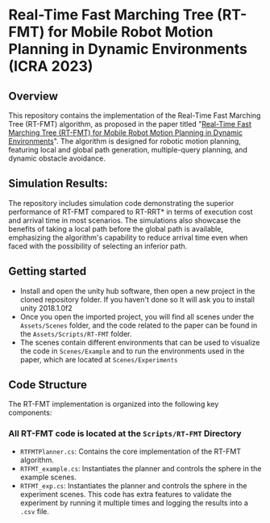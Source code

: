 # Real-Time Fast Marching Tree (RT-FMT) for Mobile Robot Motion Planning in Dynamic Environments (ICRA 2023)

## Overview
This repository contains the implementation of the Real-Time Fast Marching Tree (RT-FMT) algorithm, as proposed in the paper titled "[Real-Time Fast Marching Tree (RT-FMT) for Mobile Robot Motion Planning in Dynamic Environments](https://ieeexplore.ieee.org/document/10160595)". The algorithm is designed for robotic motion planning, featuring local and global path generation, multiple-query planning, and dynamic obstacle avoidance. 

## Simulation Results:
The repository includes simulation code demonstrating the superior performance of RT-FMT compared to RT-RRT* in terms of execution cost and arrival time in most scenarios. The simulations also showcase the benefits of taking a local path before the global path is available, emphasizing the algorithm's capability to reduce arrival time even when faced with the possibility of selecting an inferior path.

## Getting started
- Install and open the unity hub software, then open a new project in the cloned repository folder. If you haven't done so It will ask you to install unity 2018.1.0f2
- Once you open the imported project, you will find all scenes under the `Assets/Scenes` folder, and the code related to the paper can be found in the `Assets/Scripts/RT-FMT` folder.
- The scenes contain different environments that can be used to visualize the code in `Scenes/Example` and to run the environments used in the paper, which are located at `Scenes/Experiments`

## Code Structure

The RT-FMT implementation is organized into the following key components:

### All RT-FMT code is located at the `Scripts/RT-FMT` Directory

- `RTFMTPlanner.cs`: Contains the core implementation of the RT-FMT algorithm.
- `RTFMT_example.cs`: Instantiates the planner and controls the sphere in the example scenes.
- `RTFMT_exp.cs`: Instantiates the planner and controls the sphere in the experiment scenes. This code has extra features to validate the experiment by running it multiple times and logging the results into a `.csv` file.



